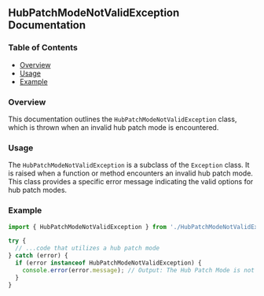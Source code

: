 ## HubPatchModeNotValidException Documentation 

### Table of Contents 
- [Overview](#overview) 
- [Usage](#usage)
- [Example](#example)

### Overview 
This documentation outlines the `HubPatchModeNotValidException` class, which is thrown when an invalid hub patch mode is encountered.

### Usage 
The `HubPatchModeNotValidException` is a subclass of the `Exception` class. It is raised when a function or method encounters an invalid hub patch mode. This class provides a specific error message indicating the valid options for hub patch modes.

### Example 
```javascript
import { HubPatchModeNotValidException } from './HubPatchModeNotValidException';

try {
  // ...code that utilizes a hub patch mode 
} catch (error) {
  if (error instanceof HubPatchModeNotValidException) {
    console.error(error.message); // Output: The Hub Patch Mode is not correct. Correct values are 0=server-to-clients, 1=client loopback, 2=client fan out/in but not loopback, 3=reserved for TUB, 4=full mix, 5=no auto patching.
  }
}
``` 
